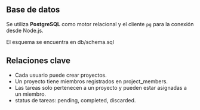 ## Base de datos

Se utiliza **PostgreSQL** como motor relacional y el cliente `pg` para la conexión desde Node.js.

El esquema se encuentra en db/schema.sql


## Relaciones clave

- Cada usuario puede crear proyectos.
- Un proyecto tiene miembros registrados en project_members.
- Las tareas solo pertenecen a un proyecto y pueden estar asignadas a un miembro.
- status de tareas: pending, completed, discarded.